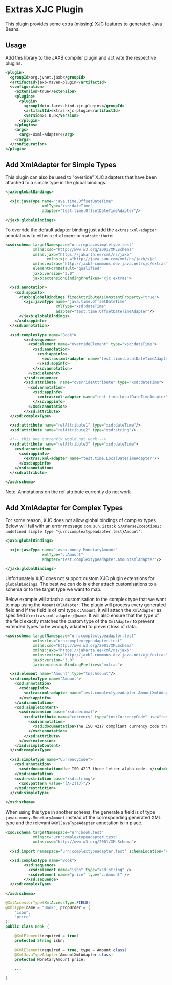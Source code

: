 # Extras XJC Plugin

This plugin provides some extra (missing) XJC features to generated Java Beans.

## Usage

Add this library to the JAXB compiler plugin and activate the respective plugins.

```xml
<plugin>
  <groupId>org.jvnet.jaxb</groupId>
  <artifactId>jaxb-maven-plugin</artifactId>
  <configuration>
    <extension>true</extension>
    <plugins>
      <plugin>
        <groupId>io.fares.bind.xjc.plugins</groupId>
        <artifactId>extras-xjc-plugin</artifactId>
        <version>1.0.0</version>
      </plugin>
    </plugins>
    <args>
      <arg>-Xxml-adapter</arg>
    </args>
  </configuration>
</plugin>
```

## Add XmlAdapter for Simple Types

This plugin can also be used to "override" XJC adapters that have been attached to a simple type in the global bindings.

```xml
<jaxb:globalBindings>

  <xjc:javaType name="java.time.OffsetDateTime"
                xmlType="xsd:dateTime"
                adapter="test.time.OffsetDateTimeAdapter"/>

</jaxb:globalBindings>
```

To override the default adapter binding just add the `extras:xml-adapter` annotations to either `xsd:element` or `xsd:attribute`:

```xml
<xsd:schema targetNamespace="urn:replacesimpletype.test"
            xmlns:xsd="http://www.w3.org/2001/XMLSchema"
            xmlns:jaxb="https://jakarta.ee/xml/ns/jaxb"
			      xmlns:xjc ="http://java.sun.com/xml/ns/jaxb/xjc"
            xmlns:extras="http://jaxb2-commons.dev.java.net/xjc/extras"
            elementFormDefault="qualified"
            jaxb:version="3.0"
            jaxb:extensionBindingPrefixes="xjc extras">

  <xsd:annotation>
    <xsd:appinfo>
      <jaxb:globalBindings fixedAttributeAsConstantProperty="true">
        <xjc:javaType name="java.time.OffsetDateTime"
                      xmlType="xsd:dateTime"
                      adapter="test.time.OffsetDateTimeAdapter"/>
      </jaxb:globalBindings>
    </xsd:appinfo>
  </xsd:annotation>

  <xsd:complexType name="Book">
        <xsd:sequence>
          <xsd:element name="overrideElement" type="xsd:dateTime">
            <xsd:annotation>
              <xsd:appinfo>
                <extras:xml-adapter name="test.time.LocalDateTimeAdapter"/>
              </xsd:appinfo>
            </xsd:annotation>
          </xsd:element>
        </xsd:sequence>
        <xsd:attribute  name="overrideAttribute" type="xsd:dateTime">
          <xsd:annotation>
            <xsd:appinfo>
              <extras:xml-adapter name="test.time.LocalDateTimeAdapter"/>
            </xsd:appinfo>
          </xsd:annotation>
        </xsd:attribute>
  </xsd:complexType>

  <xsd:attribute name="refAttribute1" type="xsd:dateTime"/>
  <xsd:attribute name="refAttribute2" type="xsd:string"/>

  <!-- this one currently would not work -->
  <xsd:attribute name="refAttribute3" type="xsd:dateTime">
    <xsd:annotation>
      <xsd:appinfo>
        <extras:xml-adapter name="test.time.LocalDateTimeAdapter"/>
      </xsd:appinfo>
    </xsd:annotation>
  </xsd:attribute>

</xsd:schema>

```

Note: Annotations on the ref attribute currently do not work


## Add XmlAdapter for Complex Types

For some reason, XJC does not allow global bindings of complex types. Below will fail with an error message `com.sun.istack.SAXParseException2: undefined simple type "{urn:complextypeadapter.test}Amount"`:

```xml
<jaxb:globalBindings>

  <xjc:javaType name="javax.money.MonetaryAmount"
                xmlType="c:Amount"
                adapter="test.complextypeadapter.AmountXmlAdapter"/>

</jaxb:globalBindings>
```

Unfortunately XJC does not support custom XJC plugin extensions for `globalBindings`. The best we can do is either attach customisations to a schema or to the target type we want to map.

Below example will attach a customisation to the complex type that we want to map using the `AmountXmlAdapter`. The plugin will process every generated field and if the field is of xml type `c:Amount`, it will attach the `XmlAdapter` as specified in `extras:xml-adapter/@name`. It will also ensure that the type of the field exactly matches the custom type of the `XmlAdapter` to prevent extended types to be wrongly adapted to prevent loss of data.


```xml
<xsd:schema targetNamespace="urn:complextypeadapter.test"
            xmlns:tns="urn:complextypeadapter.test"
            xmlns:xsd="http://www.w3.org/2001/XMLSchema"
            xmlns:jaxb="https://jakarta.ee/xml/ns/jaxb"
            xmlns:extras="http://jaxb2-commons.dev.java.net/xjc/extras"
            jaxb:version="3.0"
            jaxb:extensionBindingPrefixes="extras">

  <xsd:element name="Amount" type="tns:Amount"/>
  <xsd:complexType name="Amount">
    <xsd:annotation>
      <xsd:appinfo>
        <extras:xml-adapter name="test.complextypeadapter.AmountXmlAdapter"/>
      </xsd:appinfo>
    </xsd:annotation>
    <xsd:simpleContent>
      <xsd:extension base="xsd:decimal">
        <xsd:attribute name="currency" type="tns:CurrencyCode" use="required">
          <xsd:annotation>
            <xsd:documentation>The ISO 4217 compliant currency code the currency ammount is nominated in.</xsd:documentation>
          </xsd:annotation>
        </xsd:attribute>
      </xsd:extension>
    </xsd:simpleContent>
  </xsd:complexType>

  <xsd:simpleType name="CurrencyCode">
    <xsd:annotation>
      <xsd:documentation>Use ISO 4217 three letter alpha code. </xsd:documentation>
    </xsd:annotation>
    <xsd:restriction base="xsd:string">
      <xsd:pattern value="[A-Z]{3}"/>
    </xsd:restriction>
  </xsd:simpleType>

</xsd:schema>
```

When using this type in another schema, the generate a field is of type `javax.money.MonetaryAmount` instead of the corresponding generated XML type and the relevant `@XmlJavaTypeAdapter` annotation is in place.


```xml
<xsd:schema targetNamespace="urn:book.test"
            xmlns:c="urn:complextypeadapter.test"
            xmlns:xsd="http://www.w3.org/2001/XMLSchema">

  <xsd:import namespace="urn:complextypeadapter.test" schemaLocation="Amount.xsd" />

  <xsd:complexType name="Book">
        <xsd:sequence>
          <xsd:element name="isbn" type="xsd:string" />
          <xsd:element name="price" type="c:Amount" />
        </xsd:sequence>
  </xsd:complexType>

</xsd:schema>
```

```java
@XmlAccessorType(XmlAccessType.FIELD)
@XmlType(name = "Book", propOrder = {
    "isbn",
    "price"
})
public class Book {

    @XmlElement(required = true)
    protected String isbn;

    @XmlElement(required = true, type = Amount.class)
    @XmlJavaTypeAdapter(AmountXmlAdapter.class)
    protected MonetaryAmount price;

    ...

}
```
